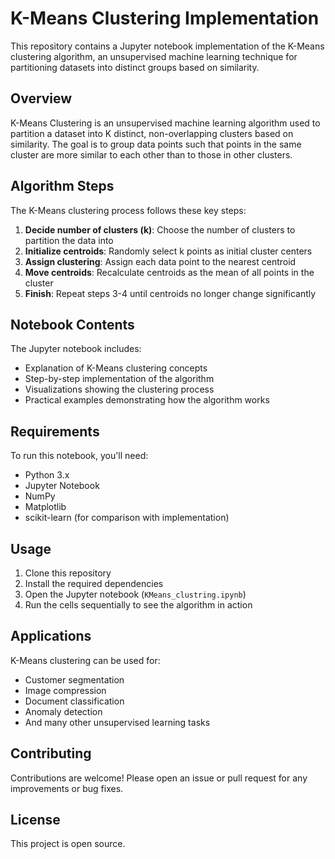 # K-Means Clustering Implementation

This repository contains a Jupyter notebook implementation of the K-Means clustering algorithm, an unsupervised machine learning technique for partitioning datasets into distinct groups based on similarity.

## Overview

K-Means Clustering is an unsupervised machine learning algorithm used to partition a dataset into K distinct, non-overlapping clusters based on similarity. The goal is to group data points such that points in the same cluster are more similar to each other than to those in other clusters.

## Algorithm Steps

The K-Means clustering process follows these key steps:

1. **Decide number of clusters (k)**: Choose the number of clusters to partition the data into
2. **Initialize centroids**: Randomly select k points as initial cluster centers
3. **Assign clustering**: Assign each data point to the nearest centroid
4. **Move centroids**: Recalculate centroids as the mean of all points in the cluster
5. **Finish**: Repeat steps 3-4 until centroids no longer change significantly

## Notebook Contents

The Jupyter notebook includes:

- Explanation of K-Means clustering concepts
- Step-by-step implementation of the algorithm
- Visualizations showing the clustering process
- Practical examples demonstrating how the algorithm works

## Requirements

To run this notebook, you'll need:

- Python 3.x
- Jupyter Notebook
- NumPy
- Matplotlib
- scikit-learn (for comparison with implementation)

## Usage

1. Clone this repository
2. Install the required dependencies
3. Open the Jupyter notebook (`KMeans_clustring.ipynb`)
4. Run the cells sequentially to see the algorithm in action

## Applications

K-Means clustering can be used for:

- Customer segmentation
- Image compression
- Document classification
- Anomaly detection
- And many other unsupervised learning tasks

## Contributing

Contributions are welcome! Please open an issue or pull request for any improvements or bug fixes.

## License

This project is open source.
